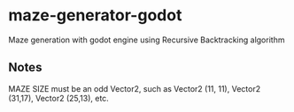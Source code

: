 # maze-generator-godot
Maze generation with godot engine using Recursive Backtracking algorithm

## Notes

MAZE SIZE must be an odd Vector2, such as Vector2 (11, 11), Vector2 (31,17), Vector2 (25,13), etc.
